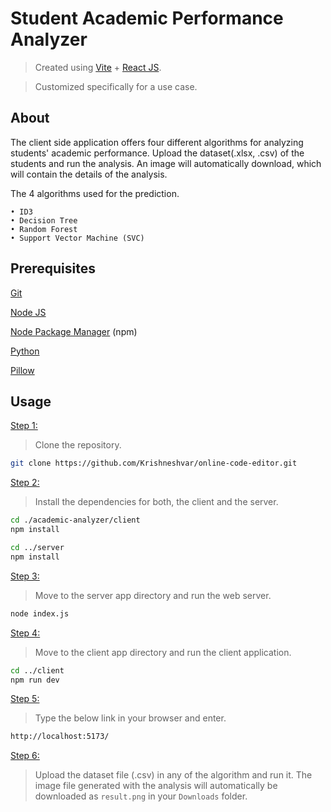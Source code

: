 # Student Academic Performance Analyzer

> Created using [Vite](https://vite.dev/) + [React JS](https://react.dev/).

> Customized specifically for a use case.

## About
The client side application offers four different algorithms for analyzing students' academic performance. Upload the dataset(.xlsx, .csv) of the students and run the analysis. An image will automatically download, which will contain the details of the analysis.

The 4 algorithms used for the prediction.
```
• ID3
• Decision Tree
• Random Forest
• Support Vector Machine (SVC)
```

## Prerequisites
[Git](https://git-scm.com/downloads)

[Node JS](https://nodejs.org/en/download/package-manager)

[Node Package Manager](https://docs.npmjs.com/downloading-and-installing-node-js-and-npm) (npm)

[Python](https://www.python.org/downloads/)

[Pillow](https://pypi.org/project/pillow/)

## Usage
<u> Step 1: </u>
> Clone the repository.
```bash
git clone https://github.com/Krishneshvar/online-code-editor.git
```

<u> Step 2: </u>
> Install the dependencies for both, the client and the server.
```bash
cd ./academic-analyzer/client
npm install

cd ../server
npm install
```

<u> Step 3: </u>
> Move to the server app directory and run the web server.
```bash
node index.js
```

<u> Step 4: </u>
> Move to the client app directory and run the client application.
```bash
cd ../client
npm run dev
```

<u> Step 5: </u>
> Type the below link in your browser and enter.
```bash
http://localhost:5173/
```

<u> Step 6: </u>
> Upload the dataset file (.csv) in any of the algorithm and run it. The image file generated with the analysis will automatically be downloaded as `result.png` in your `Downloads` folder.
